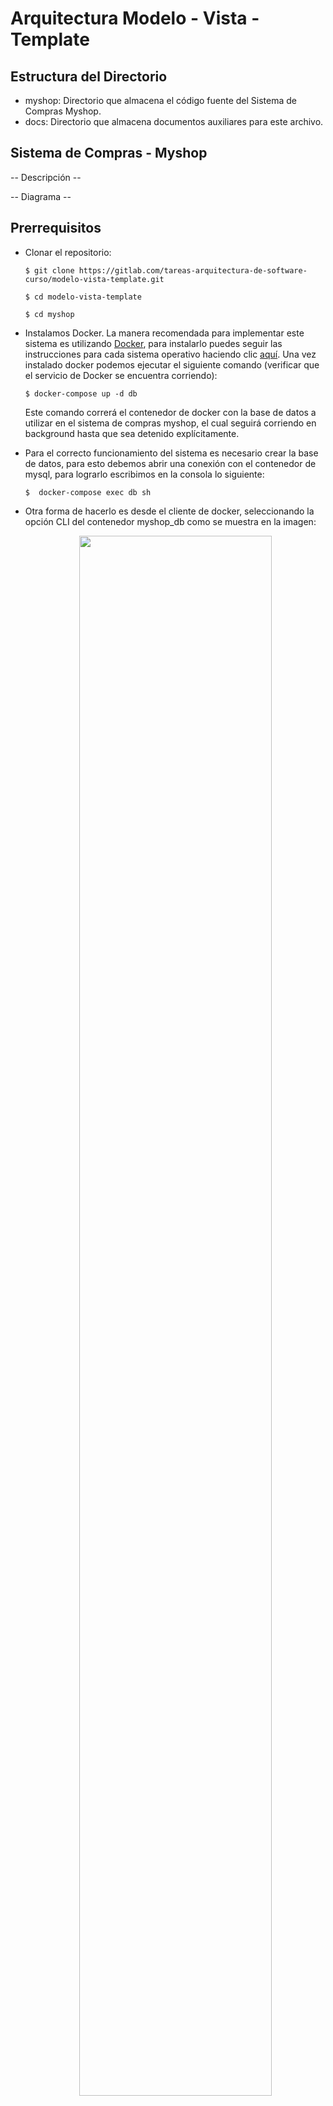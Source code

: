 # Arquitectura Modelo - Vista - Template

## Estructura del Directorio

- myshop: Directorio que almacena el código fuente del Sistema de Compras Myshop.
- docs: Directorio que almacena documentos auxiliares para este archivo.

## Sistema de Compras - Myshop

-- Descripción --

-- Diagrama --

## Prerrequisitos
- Clonar el repositorio:
   ```shell
   $ git clone https://gitlab.com/tareas-arquitectura-de-software-curso/modelo-vista-template.git

   $ cd modelo-vista-template

   $ cd myshop

   ```

- Instalamos Docker. La manera recomendada para implementar este sistema es utilizando [Docker](https://www.docker.com/), para instalarlo puedes seguir las instrucciones para cada sistema operativo haciendo clic [aquí](https://docs.docker.com/install/). Una vez instalado docker podemos ejecutar el siguiente comando (verificar que el servicio de Docker se encuentra corriendo):

    ```shell
    $ docker-compose up -d db
    ```

    Este comando correrá el contenedor de docker con la base de datos a utilizar en el sistema de compras myshop, el cual seguirá corriendo en background hasta que sea detenido explícitamente.

- Para el correcto funcionamiento del sistema es necesario crear la base de datos, para esto debemos abrir una conexión con el contenedor de mysql, para lograrlo escribimos en la consola lo siguiente:

    ```shell
    $  docker-compose exec db sh
    ```

- Otra forma de hacerlo es desde el cliente de docker, seleccionando la opción CLI del contenedor myshop_db como se muestra en la imagen:

    <p align="center">
        <img src="docs/proceso_mysql.png" width="80%" height="80%">
    </p>

    Con la conexión abierta, ingresamos a la base de datos con el siguiente comando, indicando el usuario y la contraseña (user = root, password = root):

    ```shell
    $  mysql -u root -p
    ```
    Dentro de mysql, ejecutamos el siguiente comando para crear la base de datos:

    ```shell
    mysql>  CREATE DATABASE myshop CHARACTER SET utf8mb4 COLLATE utf8mb4_general_ci;
    ```

   Si la operación fue exitosa, salimos de mysql y cerramos la conexión con el contenedor escribiendo 'exit' y dando click en el botón enter o simplemente cerrando la consola.

- Antes de iniciar el contenedor de la aplicación django debemos realizar algunos pasos previos. 

    1. Nos dirigimos al archivo myshop/myshop/.env y modificamos los siguientes campos:
        - EMAIL_HOST_USER
        - EMAIL_HOST_PASSWORD
        - DEFAULT_FROM_EMAIL
        
        Esta información es importande debido a que la aplicación envía un correo electrónico cuando se genera una orden, para que esto funcione correctamente es necesario que añada esta información (utilizando un correo gmail).
    
    2. Modificamos la línea 88 del archivo myshop/orders/views.py, en donde se encuentra la etiqueta '<your_email>' colocamos nuestro correo de gmail (el mismo correo agregado en la variable EMAIL_HOST_USER en el archivo .env).

        Ahora que se ha completado el archivo .env procederemos a realizar algunas configuraciones en su cuenta gmail para que permita el envío de correos electrónicos.

    3. Iniciamos sesión en el correo gmail del cual ingresó la información en el archivo .env.

    4. Damos click en nuestro usuario y seleccionamos la opción 'Gestionar tu cuenta de Google'.

    <p align="center">
        <img src="docs/proceso_email.png" width="30%" height="30%">
    </p>

    5. En el menú que se encuentra en el lado izquierdo seleccionamos la opción de 'Seguridad'.

    <p align="center">
        <img src="docs/proceso_email2.png" width="70%" height="70%">
    </p>

    6. Navegamos hasta encontrar el apartado 'Acceso de aplicaciones poco seguras', si se encuentra desactivada la opción, procedemos a activarla.

    <p align="center">
        <img src="docs/proceso_email3.png" width="70%" height="70%">
    </p>

    Nota: Al realizar estos pasos quedaría lista la configuración, posiblemente llegue a su bandeja de correo un email indicando el inicio de sesión, eso se debe a que la aplicación django está haciendo uso de su cuenta para el envío de correos.

    Al momento de subir el proyecto a un repositorio recomendamos remover las credenciales del archivo .env.


- Ahora procederemos a iniciar el servicio de la aplicación django, para esto ejecutamos el siguiente comando:

    ```shell
    $ docker-compose up -d web
    ```

    Este comando levantará el contenedor de docker con el sistema de compras myshop, el cual seguirá corriendo en background hasta que sea detenido explícitamente.

- Si el comando anterior se ejecutó con éxito, procederemos a aplicar las migraciones necesarias para django. Esto lo realizamos de la siguiente manera:

    Primero nos conectamos al contenedor myshop_web de la misma forma en que nos conectamos al contenedor de mysql. Ejecutamos el siguiente comando en una terminal:

    ```shell
    $ docker-compose exec web sh
    ```

    Después de conectarnos, ejecutaremos los siguientes comandos:

    ```shell
    $ python manage.py makemigrations

    $ python manage.py migrate
    ```

- Si el comando fue exitoso, podremos ingresar a nuestro navegador y verificar que el sistema se ha iniciado con éxito, para esto, ingresamos a la siguiente url: 

   > http://localhost:8000/

    Cerramos la conexión con el contenedor escribiendo 'exit' y dando click al botón enter o simplemente cerrando la consola.

   
- Para completar el proceso será necesario importar los datos contenidos en el archivo .docker/setup.sql. Para esto nos conectamos al contenedor de myshop_db (mysql) de la misma forma que lo hicimos anteriormente:

    ```shell
    $  docker-compose exec db sh
    ```

   Ya conectados, ejecutamos el siguiente comando indicando el usuario y la contraseña (user = root, password = root):

    ```shell
    $ mysql -u root -p myshop < docker-entrypoint-initdb.d/setup.sql

    ```
   
   Si la operación fue exitosa, salimos de mysql y cerramos la conexión con el contenedor escribiendo 'exit' y dando click al botón enter o simplemente cerrando la consola.

- Si el comando fue exitoso, podremos ingresar al nuestro navegador y verificar que el sistema sigue funcionando con éxito y podemos ver los productos de la tienda en línea. Para esto, ingresamos a la siguiente url: 

   > http://localhost:8000/

- Otra manera de acceder al sistema myshop desde nuestro navegador es desde el cliente de Docker, dando click en el botón 'Open in Browser' del contenedor myshop_web como se muestra en la imagen:

    <p align="center">
        <img src="docs/proceso_myshop2.png" width="80%" height="80%">
    </p>

## Ejecución

- Para correr nuestros contenedores (después de realizar los pasos anteriores) debemos ejecutar los siguientes comandos:

    ```shell
    $ docker-compose up -d web

    $ docker-compose up -d db

    ```
    De esta forma podremos acceder al sistema myshop desde nuestro navegador.

- Otra manera de iniciar los contenedores es desde el cliente de Docker, dando click en el botón 'Start' como se muestra en la imagen:

    <p align="center">
        <img src="docs/proceso_myshop1.png" width="80%" height="80%">
    </p>

- Para corroborar que nuestros contenedores se encuentran corriendo podemos ejecutar el siguiente comando:

    ```shell
    $ docker ps

    ```
    Este comando nos mostrará los contenedores que se encuentran corriendo, en la columna Status, debemos observar la palabra UP en los contenedores myshop_web y myshop_db. 

- Otra manera de verificar que nuestros contenedores se encuentran activos es desde el cliente de Docker, debemos observar el ícono del contenedor de color verde como se muestra en la imagen:

    <p align="center">
        <img src="docs/proceso_myshop1_1.png" width="80%" height="80%">
    </p>

- Cada vez que realicemos cambios en nuestra aplicación django, los veremos reflejados de forma casi inmediata, esto debido a las configuraciones que se agregaron en el archivo docker-compose. Sin embargo, si observamos que alguna configuración no se ve reflejada, deberemos reiniciar nuestro contenedor; para esto podemos utilizar el siguiente comando:

    ```shell
    $ docker restart <container_name>

    ```

- Otra manera de reiniciar nuestros contenedores es desde el cliente de Docker, dando click en el botón 'Restart' como se muestra en la imagen:

    <p align="center">
        <img src="docs/proceso_myshop3.png" width="80%" height="80%">
    </p>


- Si necesitamos acceder al contenedor de la base de datos o de la aplicación django, lo hacemos de la misma forma que lo hicimos en los prerrequisitos. Ejecutamos alguno de los siguientes comandos según corresponda:

    ```shell
    $  docker-compose exec db sh

    $  docker-compose exec web sh
    ```

- Otra manera de acceder a la consola de nuestros contenedores es desde el cliente de Docker, dando click en el botón 'CLI' como se muestra en la imagen:

    <p align="center">
        <img src="docs/proceso_myshop.png" width="80%" height="80%">
    </p>


- Finalmente, si deseamos detener alguno de nuestros contenedores, ejecutamos el siguiente comando:

    ```shell
    $  docker stop <container_name>
    ```

- Otra manera de detener nuestros contenedores es desde el cliente de Docker, dando click en el botón 'Stop' como se muestra en la imagen:

    <p align="center">
        <img src="docs/proceso_myshop4.png" width="80%" height="80%">
    </p>


## Fuente

- El código base de este proyecto fue obtenido del siguiente repositorio:

   > https://github.com/PacktPublishing/Django-By-Example/tree/master/Chapter%207/myshop


## Versión

1.0.0 - Marzo 2021

## Autores

* **Perla Velasco**
* **Jorge Alfonso Solís**